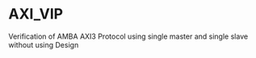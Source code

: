 # AXI_VIP
Verification of AMBA AXI3 Protocol using single master and single slave without using Design
